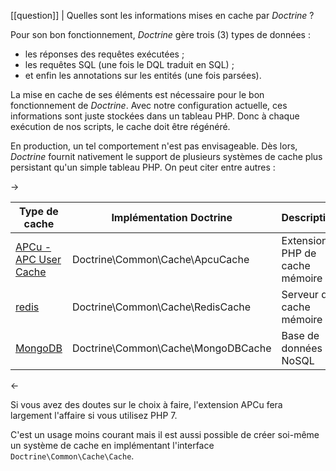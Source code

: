 
[[question]]
| Quelles sont les informations mises en cache par *Doctrine* ?

Pour son bon fonctionnement, *Doctrine* gère trois (3) types de données :

- les réponses des requêtes exécutées ;
- les requêtes SQL (une fois le DQL traduit en SQL) ;
- et enfin les annotations sur les entités (une fois parsées).

La mise en cache de ses éléments est nécessaire pour le bon fonctionnement de *Doctrine*.
Avec notre configuration actuelle, ces informations sont juste stockées dans un tableau PHP. Donc à chaque exécution de nos scripts, le cache doit être régénéré.

En production, un tel comportement n'est pas envisageable. Dès lors, *Doctrine* fournit nativement le support de plusieurs systèmes de cache plus persistant qu'un simple tableau PHP. On peut citer entre autres :

->

|Type de cache|Implémentation Doctrine |Description     |
|------------|-------------------------|-----------------|
|[APCu - APC User Cache](http://php.net/manual/fr/book.apcu.php) |Doctrine\Common\Cache\ApcuCache|Extension PHP de cache mémoire|
|[redis](https://redis.io/)|Doctrine\Common\Cache\RedisCache|Serveur de cache mémoire|
|[MongoDB](https://www.mongodb.com/fr)|Doctrine\Common\Cache\MongoDBCache|Base de données NoSQL|

<-

Si vous avez des doutes sur le choix à faire, l'extension APCu fera largement l'affaire si vous utilisez PHP 7.

C'est un usage moins courant mais il est aussi possible de créer soi-même un système de cache en implémentant l'interface `Doctrine\Common\Cache\Cache`.